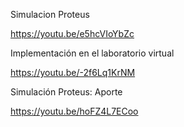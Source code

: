 Simulacion Proteus

https://youtu.be/e5hcVIoYbZc

Implementación en el laboratorio virtual

https://youtu.be/-2f6Lq1KrNM

Simulación Proteus: Aporte

https://youtu.be/hoFZ4L7ECoo



